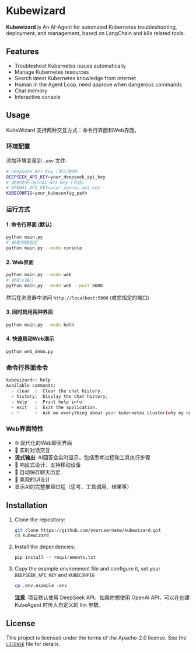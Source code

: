 # Kubewizard

**Kubewizard** is An AI-Agent for automated Kubernetes troubleshooting, deployment, and management, based on LangChain and k8s related tools.


## Features

- Troubleshoot Kubernetes issues automatically
- Manage Kubernetes resources
- Search latest Kubernetes knowledge from internet
- Human in the Agent Loop, need approve when dangerous commands
- Chat memory
- Interactive console

## Usage

KubeWizard 支持两种交互方式：命令行界面和Web界面。

### 环境配置

添加环境变量到 `.env` 文件:
```sh
# DeepSeek API Key (默认使用)
DEEPSEEK_API_KEY=your_deepseek_api_key
# 或者使用 OpenAI API Key (可选)
# OPENAI_API_KEY=your_openai_api_key
KUBECONFIG=your_kubeconfig_path
```

### 运行方式

#### 1. 命令行界面 (默认)
```sh
python main.py
# 或者明确指定
python main.py --mode console
```

#### 2. Web界面
```sh
python main.py --mode web
# 自定义端口
python main.py --mode web --port 8080
```
然后在浏览器中访问 `http://localhost:5000` (或您指定的端口)

#### 3. 同时启用两种界面
```sh
python main.py --mode both
```

#### 4. 快速启动Web演示
```sh
python web_demo.py
```

### 命令行界面命令
```sh
kubewizard>: help
Available commands:
  - clear  :  Clear the chat history.
  - history:  Display the chat history.
  - help   :  Print help info.
  - exit   :  Exit the application.
  - *      :  Ask me everything about your kubernetes cluster(why my nginx pod not ready)
```

### Web界面特性
- 🌐 现代化的Web聊天界面
- 💬 实时对话交互
- **流式输出**: AI回答会实时显示，包括思考过程和工具执行步骤
- 📱 响应式设计，支持移动设备
- 🔄 自动保存聊天历史
- 🎨 美观的UI设计
- 显示AI的完整推理过程（思考、工具调用、结果等）

## Installation

1. Clone the repository:

   ```sh
   git clone https://github.com/yourusername/kubewizard.git
   cd kubewizard
   ```

2. Install the dependencies:

   ```sh
   pip install -r requirements.txt
   ```

3. Copy the example environment file and configure it, set your `DEEPSEEK_API_KEY` and `KUBECONFIG`
   ```sh
   cp .env.example .env
   ```

   **注意**: 项目默认使用 DeepSeek API。如果你想使用 OpenAI API，可以在创建 KubeAgent 时传入自定义的 llm 参数。

## License

This project is licensed under the terms of the Apache-2.0 license. See the [`LICENSE`](./LICENSE) file for details.
